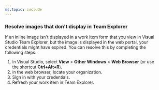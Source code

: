 ```yaml
---
ms.topic: include
---
```


<a id="images-missing-te">  </a>

### Resolve images that don't display in Team Explorer 

If an inline image isn't displayed in a work item form that you view in Visual Studio Team Explorer, but the image is displayed in the web portal, your credentials might have expired. You can resolve this by completing the following steps:  

1. In Visual Studio, select **View** > **Other Windows** > **Web Browser** (or use the shortcut **Ctrl+Alt+R**).
2. In the web browser, locate your organization.  
3. Sign in with your credentials.  
4. Refresh your work item in Team Explorer.
